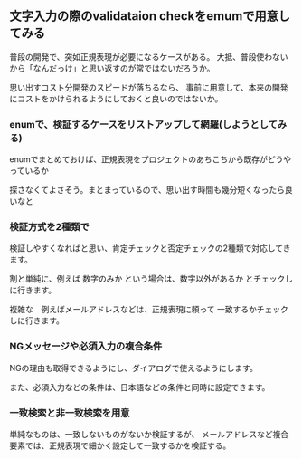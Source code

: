 ##  文字入力の際のvalidataion checkをemumで用意してみる


普段の開発で、突如正規表現が必要になるケースがある。
大抵、普段使わないから「なんだっけ」と思い返すのが常ではないだろうか。

思い出すコスト分開発のスピードが落ちるなら、
事前に用意して、本来の開発にコストをかけられるようにしておくと良いのではないか。




### enumで、検証するケースをリストアップして網羅(しようとしてみる)

enumでまとめておけば、正規表現をプロジェクトのあちこちから既存がどうやっているか

探さなくてよさそう。まとまっているので、思い出す時間も幾分短くなったら良いなと



### 検証方式を2種類で

検証しやすくなればと思い、肯定チェックと否定チェックの2種類で対応してきます。

割と単純に、例えば 数字のみか という場合は、数字以外があるか とチェックしに行きます。

複雑な　例えばメールアドレスなどは、正規表現に頼って 一致するかチェックしに行きます。



### NGメッセージや必須入力の複合条件

NGの理由も取得できるようにし、ダイアログで使えるようにします。

また、必須入力などの条件は、日本語などの条件と同時に設定できます。



### 一致検索と非一致検索を用意

単純なものは、一致しないものがないか検証するが、
メールアドレスなど複合要素では、正規表現で細かく設定して一致するかを検証する。



